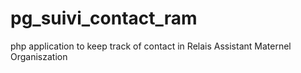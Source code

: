 # pg_suivi_contact_ram
php application to keep track of contact in Relais Assistant Maternel Organiszation
